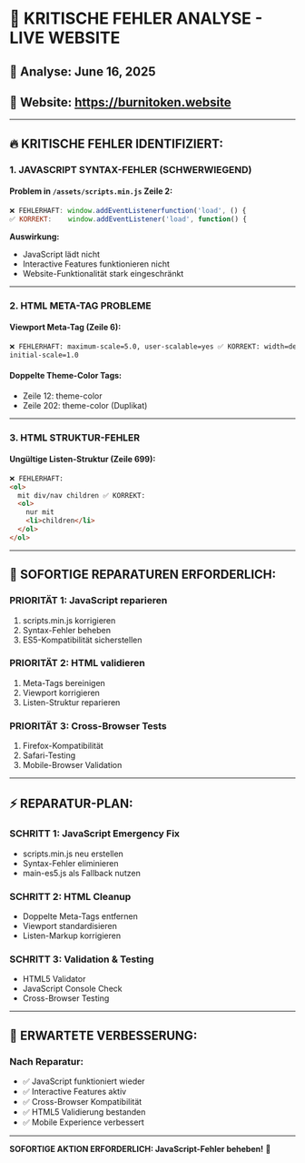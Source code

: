 # 🚨 KRITISCHE FEHLER ANALYSE - LIVE WEBSITE

## 📅 Analyse: June 16, 2025

## 🎯 Website: https://burnitoken.website

---

## 🔥 KRITISCHE FEHLER IDENTIFIZIERT:

### **1. JAVASCRIPT SYNTAX-FEHLER (SCHWERWIEGEND)**

#### **Problem in `/assets/scripts.min.js` Zeile 2:**

```javascript
❌ FEHLERHAFT: window.addEventListenerfunction('load', () {
✅ KORREKT:    window.addEventListener('load', function() {
```

**Auswirkung:**

- JavaScript lädt nicht
- Interactive Features funktionieren nicht
- Website-Funktionalität stark eingeschränkt

---

### **2. HTML META-TAG PROBLEME**

#### **Viewport Meta-Tag (Zeile 6):**

```html
❌ FEHLERHAFT: maximum-scale=5.0, user-scalable=yes ✅ KORREKT: width=device-width,
initial-scale=1.0
```

#### **Doppelte Theme-Color Tags:**

- Zeile 12: theme-color
- Zeile 202: theme-color (Duplikat)

---

### **3. HTML STRUKTUR-FEHLER**

#### **Ungültige Listen-Struktur (Zeile 699):**

```html
❌ FEHLERHAFT:
<ol>
  mit div/nav children ✅ KORREKT:
  <ol>
    nur mit
    <li>children</li>
  </ol>
</ol>
```

---

## 🔧 SOFORTIGE REPARATUREN ERFORDERLICH:

### **PRIORITÄT 1: JavaScript reparieren**

1. scripts.min.js korrigieren
2. Syntax-Fehler beheben
3. ES5-Kompatibilität sicherstellen

### **PRIORITÄT 2: HTML validieren**

1. Meta-Tags bereinigen
2. Viewport korrigieren
3. Listen-Struktur reparieren

### **PRIORITÄT 3: Cross-Browser Tests**

1. Firefox-Kompatibilität
2. Safari-Testing
3. Mobile-Browser Validation

---

## ⚡ REPARATUR-PLAN:

### **SCHRITT 1: JavaScript Emergency Fix**

- scripts.min.js neu erstellen
- Syntax-Fehler eliminieren
- main-es5.js als Fallback nutzen

### **SCHRITT 2: HTML Cleanup**

- Doppelte Meta-Tags entfernen
- Viewport standardisieren
- Listen-Markup korrigieren

### **SCHRITT 3: Validation & Testing**

- HTML5 Validator
- JavaScript Console Check
- Cross-Browser Testing

---

## 🚀 ERWARTETE VERBESSERUNG:

### **Nach Reparatur:**

- ✅ JavaScript funktioniert wieder
- ✅ Interactive Features aktiv
- ✅ Cross-Browser Kompatibilität
- ✅ HTML5 Validierung bestanden
- ✅ Mobile Experience verbessert

---

**SOFORTIGE AKTION ERFORDERLICH: JavaScript-Fehler beheben!** 🔧
